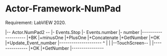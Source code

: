 # Actor-Framework-NumPad
Requirement: LabVIEW 2020.



|-- Actor.NumPad2 --
|- Events.Stop
|- Events.number
|- number
|--------------------
|+BK
|+minusOne
|+PlusOne
|+Concatenate
|+GetNumber
|+OK
|+Update_Event_number
|---------------------
          ^
          |
          |
|--TouchScreen--
|
|---------------
|+OK
|+GetNumber
|----------------



